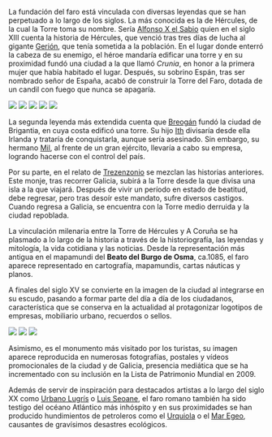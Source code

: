 La fundación del faro está vinculada con diversas leyendas que se han perpetuado a lo largo de los siglos. La más conocida es la de Hércules, de la cual la Torre toma su nombre. Sería [Alfonso X el Sabio](http://es.wikipedia.org/wiki/Alfonso_X_de_Castilla) quien en el siglo XIII cuenta la historia de Hércules, que venció tras tres días de lucha al gigante [Gerión](http://es.wikipedia.org/wiki/Gerion), que tenía sometida a la población. En el lugar donde enterró la cabeza de su enemigo, el héroe mandaría edificar una torre y en su proximidad fundó una ciudad a la que llamó *Crunia*, en honor a la primera mujer que había habitado el lugar. Después, su sobrino Espán, tras ser nombrado señor de España, acabó de construir la Torre del Faro, dotada de un candil con fuego que nunca se apagaría.

<div class="photoset-grid" data-layout="32">
<a href="http://ciav.s3.amazonaws.com/img/carta-real.jpg" class="fresco" data-fresco-group="article" data-fresco-caption="Carta Real"><img src="http://ciav.s3.amazonaws.com/img/carta-real.jpg"></a>
<a href="http://ciav.s3.amazonaws.com/img/escudo-1448.png" class="fresco" data-fresco-group="article" data-fresco-caption="Escudo de 1448"><img src="http://ciav.s3.amazonaws.com/img/escudo-1448.png"></a>
<a href="http://ciav.s3.amazonaws.com/img/Escudo-reynodegalizia-de-Pedro-Teixeira.jpg" class="fresco" data-fresco-group="article" data-fresco-caption="Pedro Teixeira"><img src="http://ciav.s3.amazonaws.com/img/Escudo-reynodegalizia-de-Pedro-Teixeira.jpg"></a>
<a href="http://ciav.s3.amazonaws.com/img/IMG_2571.jpg" class="fresco" data-fresco-group="article" data-fresco-caption="Escudo de A Coruña. S. XVI. Escalera noble del Palacio del Ayuntamiento de A Coruña"><img src="http://ciav.s3.amazonaws.com/img/IMG_2571.jpg"></a>
<a href="http://ciav.s3.amazonaws.com/img/IMG_2556.jpg" class="fresco" data-fresco-group="article" data-fresco-caption="Escudo de armas S. XVI- XVII. Museo Arqueológico Castillo de San Antón"><img src="http://ciav.s3.amazonaws.com/img/IMG_2556.jpg"></a>
</div> 

La segunda leyenda más extendida cuenta que [Breogán](http://es.wikipedia.org/wiki/Breogan) fundó la ciudad de Brigantia, en cuya costa edificó una torre. Su hijo [Ith](http://es.wikipedia.org/wiki/Ith) divisaría desde ella Irlanda y trataría de conquistarla, aunque sería asesinado. Sin embargo, su hermano [Mil](http://es.wikipedia.org/wiki/M%C3%ADl_Espáine), al frente de un gran ejército, llevaría a cabo su empresa, logrando hacerse con el control del país. 

Por su parte, en el relato de [Trezenzonio](http://es.wikipedia.org/wiki/Trezenzonio) se mezclan las historias anteriores. Este monje, tras recorrer Galicia, subirá a la Torre desde la que divisa una isla a la que viajará. Después de vivir un período en estado de beatitud, debe regresar, pero tras desoír este mandato, sufre diversos castigos. Cuando regresa a Galicia, se encuentra con la Torre medio derruida y la ciudad repoblada. 

La vinculación milenaria entre la Torre de Hércules y A Coruña se ha plasmado a lo largo de la historia a través de la historiografía, las leyendas y mitología, la vida cotidiana y las noticias. Desde la representación más antigua en el mapamundi del **Beato del Burgo de Osma**, ca.1085, el faro aparece representado en cartografía, mapamundis, cartas náuticas y planos. 

A finales del siglo XV se convierte en la imagen de la ciudad al integrarse en su escudo, pasando a formar parte del día a día de los ciudadanos, característica que se conserva en la actualidad al protagonizar logotipos de empresas, mobiliario urbano, recuerdos o sellos.

<div class="photoset-grid" data-layout="21">
<a href="http://ciav.s3.amazonaws.com/img/PC0035M.jpg" class="fresco" data-fresco-group="article" data-fresco-caption=""><img src="http://ciav.s3.amazonaws.com/img/PC0035M.jpg"></a>
<a href="hhttp://ciav.s3.amazonaws.com/img/postales2447M.jpg" class="fresco" data-fresco-group="article" data-fresco-caption=""><img src="http://ciav.s3.amazonaws.com/img/postales2447M.jpg"></a>
<a href="http://ciav.s3.amazonaws.com/img/Pc2260M.jpg" class="fresco" data-fresco-group="article" data-fresco-caption=""><img src="http://ciav.s3.amazonaws.com/img/Pc2260M.jpg"></a>
</div> 

Asimismo, es el monumento más visitado por los turistas, su imagen aparece reproducida en numerosas fotografías, postales y vídeos promocionales de la ciudad y de Galicia, presencia mediática que se ha incrementado con su inclusión en la Lista de Patrimonio Mundial en 2009. 

Además de servir de inspiración para destacados artistas a lo largo del siglo XX como [Urbano Lugrís](http://es.wikipedia.org/wiki/Urbano_Lugr%C3%ADs_González) o [Luis Seoane](http://es.wikipedia.org/wiki/Luis_Seoane), el faro romano también ha sido testigo del océano Atlántico más inhóspito y en sus proximidades se han producido hundimientos de petroleros como el [Urquiola](http://es.wikipedia.org/wiki/Urquiola_(petrolero)) o el [Mar Egeo](http://tinyurl.com/maregeo), causantes de gravísimos desastres ecológicos. 